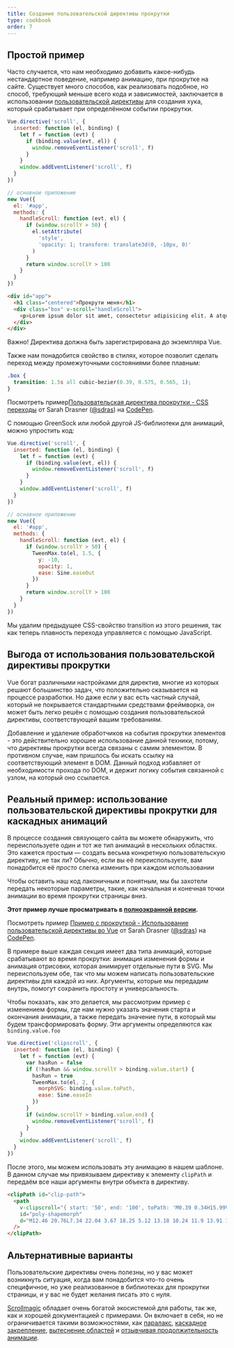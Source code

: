 ```yaml
---
title: Создание пользовательской директивы прокрутки
type: cookbook
order: 7
---
```


## Простой пример

Часто случается, что нам необходимо добавить какое-нибудь нестандартное поведение, например анимацию, при прокрутке на сайте. Существует много способов, как реализовать подобное, но способ, требующий меньше всего кода и зависимостей, заключается в использовании [пользовательской директивы](https://ru.vuejs.org/v2/guide/custom-directive.html) для создания хука, который срабатывает при определённом событии прокрутки.
```js
Vue.directive('scroll', {
  inserted: function (el, binding) {
    let f = function (evt) {
      if (binding.value(evt, el)) {
        window.removeEventListener('scroll', f)
      }
    }
    window.addEventListener('scroll', f)
  }
})

// основное приложение
new Vue({
  el: '#app',
  methods: {
    handleScroll: function (evt, el) {
      if (window.scrollY > 50) {
        el.setAttribute(
          'style',
          'opacity: 1; transform: translate3d(0, -10px, 0)'
        )
      }
      return window.scrollY > 100
    }
  }
})
```

```html
<div id="app">
  <h1 class="centered">Прокрути меня</h1>
  <div class="box" v-scroll="handleScroll">
    <p>Lorem ipsum dolor sit amet, consectetur adipisicing elit. A atque amet harum aut ab veritatis earum porro praesentium ut corporis. Quasi provident dolorem officia iure fugiat, eius mollitia sequi quisquam.</p>
  </div>
</div>
```

<p class="tip">Важно! Директива должна быть зарегистрирована до экземпляра Vue.</p>

Также нам понадобится свойство в стилях, которое позволит сделать переход между промежуточными состояниями более плавным:

```css
.box {
  transition: 1.5s all cubic-bezier(0.39, 0.575, 0.565, 1);
}
```

<p data-height="450" data-theme-id="5162" data-slug-hash="983220ed949ac670dff96bdcaf9d3338" data-default-tab="result" data-user="sdras" data-embed-version="2" data-pen-title="Пользовательская директива прокрутки - CSS переходы" class="codepen">Посмотреть пример<a href="https://codepen.io/sdras/pen/983220ed949ac670dff96bdcaf9d3338/">Пользовательская директива прокрутки - CSS переходы</a> от Sarah Drasner (<a href="https://codepen.io/sdras">@sdras</a>) на <a href="https://codepen.io">CodePen</a>.</p>
<script async src="https://static.codepen.io/assets/embed/ei.js"></script>

С помощью GreenSock или любой другой JS-библиотеки для анимаций, можно упростить код:

```js
Vue.directive('scroll', {
  inserted: function (el, binding) {
    let f = function (evt) {
      if (binding.value(evt, el)) {
        window.removeEventListener('scroll', f)
      }
    }
    window.addEventListener('scroll', f)
  }
})

// основное приложение
new Vue({
  el: '#app',
  methods: {
    handleScroll: function (evt, el) {
      if (window.scrollY > 50) {
        TweenMax.to(el, 1.5, {
          y: -10,
          opacity: 1,
          ease: Sine.easeOut
        })
      }
      return window.scrollY > 100
    }
  }
})
```

Мы удалим предыдущее CSS-свойство transition из этого решения, так как теперь плавность перехода управляется с помощью JavaScript.

## Выгода от использования пользовательской директивы прокрутки

Vue богат различными настройками для директив, многие из которых решают большинство задач, что положительно сказывается на процессе разработки. Но даже если у вас есть частный случай, который не покрывается стандартными средствами фреймворка, он может быть легко решён с помощью создания пользовательской директивы, соответствующей вашим требованиям.

Добавление и удаление обработчиков на события прокрутки элементов - это действительно хорошее использование данной техники, потому, что директивы прокрутки всегда связаны с самим элементом. В противном случае, нам пришлось бы искать ссылку на соответствующий элемент в DOM. Данный подход избавляет от необходимости прохода по DOM, и держит логику события связанной с узлом, на который оно ссылается.

## Реальный пример: использование пользовательской директивы прокрутки для каскадных анимаций

В процессе создания связующего сайта вы можете обнаружить, что переиспользуете один и тот же тип анимаций в нескольких областях.
Это кажется простым — создать весьма конкретную пользовательскую директиву, не так ли? Обычно, если вы её переиспользуете, вам понадобится её _просто_ слегка изменить при каждом использовании

Чтобы оставить наш код лаконичным и понятным, мы бы захотели передать некоторые параметры, такие, как начальная и конечная точки анимации во время прокрутки страницы вниз.


**Этот пример лучше просматривать в [полноэкранной версии](https://s.codepen.io/sdras/debug/078c19f5b3ed7f7d28584da450296cd0).**

<p data-height="500" data-theme-id="5162" data-slug-hash="c8c55e3e0bba997350551dd747119100" data-default-tab="result" data-user="sdras" data-embed-version="2" data-pen-title="Пример с прокруткой - Использование пользовательской директивы во Vue" class="codepen">Посмотреть пример <a href="https://codepen.io/sdras/pen/c8c55e3e0bba997350551dd747119100/">Пример с прокруткой - Использование пользовательской директивы во Vue</a> от Sarah Drasner (<a href="https://codepen.io/sdras">@sdras</a>) на <a href="https://codepen.io">CodePen</a>.</p>
<script async src="https://static.codepen.io/assets/embed/ei.js"></script>



В примере выше каждая секция имеет два типа анимаций, которые срабатывают во время прокрутки: анимация изменения формы и анимация отрисовки, которая анимирует отдельные пути в SVG. Мы переиспользуем обе, так что мы можем написать пользовательские директивы для каждой из них. Аргументы, которые мы передадим внутрь, помогут сохранить простоту и универсальность.

Чтобы показать, как это делается, мы рассмотрим пример с изменением формы, где нам нужно указать значения старта и окончания анимации, а также передать значение пути, в который мы будем трансформировать форму. Эти аргументы определяются как `binding.value.foo`

```js
Vue.directive('clipscroll', {
  inserted: function (el, binding) {
    let f = function (evt) {
      var hasRun = false
      if (!hasRun && window.scrollY > binding.value.start) {
        hasRun = true
        TweenMax.to(el, 2, {
          morphSVG: binding.value.toPath,
          ease: Sine.easeIn
        })
      }
      if (window.scrollY > binding.value.end) {
        window.removeEventListener('scroll', f)
      }
    }
    window.addEventListener('scroll', f)
  }
})
```

После этого, мы можем использовать эту анимацию в нашем шаблоне. В данном случае мы привязываем директиву к элементу `clipPath` и передаём все наши аргументы внутри объекта в директиву.

```html
<clipPath id="clip-path">
  <path
    v-clipscroll="{ start: '50', end: '100', toPath: 'M0.39 0.34H15.99V22.44H0.39z' }"
    id="poly-shapemorph"
    d="M12.46 20.76L7.34 22.04 3.67 18.25 5.12 13.18 10.24 11.9 13.91 15.69 12.46 20.76z"
  />
</clipPath>
```

## Альтернативные варианты

Пользовательские директивы очень полезны, но у вас может возникнуть ситуация, когда вам понадобится что-то очень специфичное, но уже реализованное в библиотеках для прокрутки страницы, и у вас не будет желания писать это с нуля.

[Scrollmagic](http://scrollmagic.io/) обладает очень богатой экосистемой для работы, так же, как и хорошей документацией с примерами. Он включает в себя, но не ограничивается такими возможностями, как  [паралакс](http://scrollmagic.io/examples/advanced/parallax_scrolling.html), [каскадное закрепление](http://scrollmagic.io/examples/expert/cascading_pins.html), [вытеснение областей](http://scrollmagic.io/examples/basic/section_wipes_natural.html) и [отзывчивая продолжительность анимации](http://scrollmagic.io/examples/basic/responsive_duration.html).
